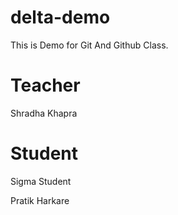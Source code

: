 # delta-demo

This is Demo for Git And Github Class.

# Teacher

Shradha Khapra

# Student

Sigma Student

Pratik Harkare

